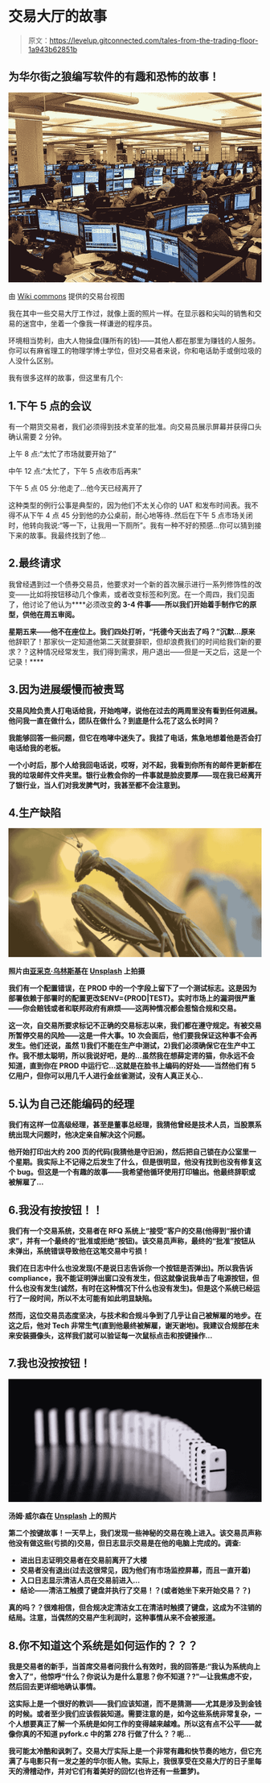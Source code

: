 # 交易大厅的故事

> 原文：<https://levelup.gitconnected.com/tales-from-the-trading-floor-1a943b62851b>

## 为华尔街之狼编写软件的有趣和恐怖的故事！

![](img/73cfa682cee86f6f18b48b61688e2c25.png)

由 [Wiki commons](https://commons.wikimedia.org/wiki/File:A1_Houston_Office_Oil_Traders_on_Monday.jpg) 提供的交易台视图

我在其中一些交易大厅工作过，就像上面的照片一样。在显示器和尖叫的销售和交易的迷宫中，坐着一个像我一样谦逊的程序员。

环境相当势利，由大人物操盘(赚所有的钱)——其他人都在那里为赚钱的人服务。你可以有麻省理工的物理学博士学位，但对交易者来说，你和电话助手或倒垃圾的人没什么区别。

我有很多这样的故事，但这里有几个:

## 1.下午 5 点的会议

有一个期货交易者，我们必须得到技术变革的批准。向交易员展示屏幕并获得口头确认需要 2 分钟。

上午 8 点:“太忙了市场就要开始了”

中午 12 点:“太忙了，下午 5 点收市后再来”

下午 5 点 05 分:他走了…他今天已经离开了

这种类型的例行公事是典型的，因为他们不太关心你的 UAT 和发布时间表。我不得不从下午 4 点 45 分到他的办公桌前，耐心地等待..然后在下午 5 点市场关闭时，他转向我说:“等一下，让我用一下厕所”。我有一种不好的预感…你可以猜到接下来的故事。我最终找到了他…

## 2.最终请求

我曾经遇到过一个债券交易员，他要求对一个新的首次展示进行一系列修饰性的改变——比如将按钮移动几个像素，或者改变标签和列宽。在一个周四，我们见面了，他讨论了他认为****必须改变**的 3-4 件事——所以我们开始着手制作它的原型，供他在周五审阅。**

**星期五来——他不在座位上。我们四处打听，“托德今天出去了吗？”沉默…原来**他辞职了！那家伙一定知道他第二天就要辞职，但却浪费我们的时间给我们新的要求？？这种情况经常发生，我们得到需求，用户退出——但是一天之后，这是一个记录！****

## **3.因为进展缓慢而被责骂**

**交易风险负责人打电话给我，开始咆哮，说他在过去的两周里没有看到任何进展。他问我一直在做什么，团队在做什么？到底是什么花了这么长时间？**

**我能够回答一些问题，但它在咆哮中迷失了。我挂了电话，焦急地想着他是否会打电话给我的老板。**

**一个小时后，那个人给我回电话说，哎呀，对不起，我看到你所有的邮件更新都在我的垃圾邮件文件夹里。银行业教会你的一件事就是脸皮要厚——现在我已经离开了银行业，当人们对我发脾气时，我甚至都不会注意到。**

## **4.生产缺陷**

**![](img/b6f1c8ec97346027ee2bdfffdaaee9ce.png)**

**照片由[亚采克·乌林斯基](https://unsplash.com/@juli63?utm_source=medium&utm_medium=referral)在 [Unsplash](https://unsplash.com?utm_source=medium&utm_medium=referral) 上拍摄**

**我们有一个配置错误，在 PROD 中的一个字段上留下了一个测试标志。这是因为部署依赖于部署时的配置更改$ENV={PROD|TEST}。实时市场上的漏洞很严重——你会赔钱或者和联邦政府有麻烦——这两种情况都会惹恼合规和交易。**

**这一次，自交易所要求标记不正确的交易标志以来，我们都在遵守规定。有被交易所暂停交易的风险——这是一件大事。10 次会面后，他们要我保证这种事不会再发生。他们还说，虽然 1)我们不能在生产中测试，2)我们必须确保它在生产中工作。我不想太聪明，所以我说好吧，是的…虽然我在想薛定谔的猫，你永远不会知道，直到你在 PROD 中运行它…这就是在脸书上编码的好处——当然他们有 5 亿用户，但你可以用几千人进行金丝雀测试，没有人真正关心..**

## **5.认为自己还能编码的经理**

**我们有这样一位高级经理，甚至是董事总经理，我猜他曾经是技术人员，当股票系统出现大问题时，他决定亲自解决这个问题。**

**他开始打印出大约 200 页的代码(我猜他是守旧派)，然后把自己锁在办公室里一个星期。我实际上不记得之后发生了什么，但是很明显，他没有找到也没有修复这个 bug。但这是一个有趣的故事——我希望他循环使用打印输出。他最终辞职或被解雇了…**

## **6.我没有按按钮！！**

**我们有一个交易系统，交易者在 RFQ 系统上“接受”客户的交易(他得到“报价请求”，并有一个最终的“批准或拒绝”按钮)。该交易员声称，最终的“批准”按钮从未弹出，系统错误导致他在这笔交易中亏损！**

**我们在日志中什么也没发现(不是说日志告诉你一个按钮是否弹出)。所以我告诉 compliance，我不能证明弹出窗口没有发生，但这就像说我单击了电源按钮，但什么也没有发生(诚然，有时在这种情况下什么也没有发生)。但是这个系统已经运行了一段时间，所以不太可能有如此明显缺陷。**

**然而，这位交易员态度坚决，与技术和合规斗争到了几乎让自己被解雇的地步。在这之后，他对 Tech 非常生气(直到他最终被解雇，谢天谢地)。我建议合规部在未来安装摄像头，这样我们就可以验证每一次鼠标点击和按键操作…**

## **7.我也没按按钮！**

**![](img/77069392a83543df44d019e2ab9977cc.png)**

**汤姆·威尔森在 [Unsplash](https://unsplash.com?utm_source=medium&utm_medium=referral) 上的照片**

**第二个按键故事！一天早上，我们发现一些神秘的交易在晚上进入。该交易员声称他没有做这些(亏损的)交易，但日志显示交易是在他的电脑上完成的。调查:**

*   **进出日志证明交易者在交易前离开了大楼**
*   **交易者没有退出(过去这很常见，因为他们有市场监控屏幕，而且一直开着)**
*   **入口日志显示清洁人员在交易前进入…**
*   **结论——清洁工触摸了键盘并执行了交易！？(或者她坐下来开始交易？？)**

**真的吗？？很难相信，但合规决定清洁女工在清洁时触摸了键盘，这成为不注销的结局。注意，当偶然的交易产生利润时，这种事情从来不会被报道。**

## **8.你不知道这个系统是如何运作的？？？**

**我是交易者的新手，当首席交易者问我什么有效时，我的回答是:“我认为系统向上舍入了”，他惊呼“什么？你说认为是什么意思？你不知道？?"—让我焦虑不安，然后回去更详细地确认事情。**

**这实际上是一个很好的教训——我们应该知道，而不是猜测——尤其是涉及到金钱的时候。或者至少我们应该假装知道。需要注意的是，如今这些系统非常复杂，一个人想要真正了解一个系统是如何工作的变得越来越难。所以这有点不公平——就像你真的不知道 pyfork.c 中的第 278 行做了什么？？呃…**

**我可能太冷酷和讽刺了。交易大厅实际上是一个非常有趣和快节奏的地方，但它充满了与电影只有一发之差的华尔街人物。实际上，我很享受在交易大厅的日子里每天的滑稽动作，并对它们有着美好的回忆(也许还有一些噩梦)。**